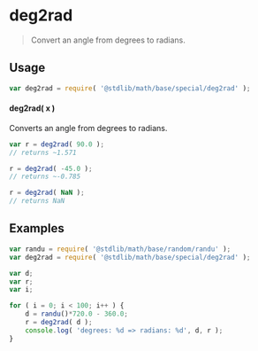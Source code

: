 deg2rad
===

> Convert an angle from degrees to radians.


<section class="usage">

## Usage

``` javascript
var deg2rad = require( '@stdlib/math/base/special/deg2rad' );
```

#### deg2rad( x )

Converts an angle from degrees to radians.

``` javascript
var r = deg2rad( 90.0 );
// returns ~1.571

r = deg2rad( -45.0 );
// returns ~-0.785

r = deg2rad( NaN );
// returns NaN
```

</section>

<!-- /.usage -->


<section class="examples">

## Examples

``` javascript
var randu = require( '@stdlib/math/base/random/randu' );
var deg2rad = require( '@stdlib/math/base/special/deg2rad' );

var d;
var r;
var i;

for ( i = 0; i < 100; i++ ) {
    d = randu()*720.0 - 360.0;
    r = deg2rad( d );
    console.log( 'degrees: %d => radians: %d', d, r );
}
```

</section>

<!-- /.examples -->


<section class="links">

</section>

<!-- /.links -->
